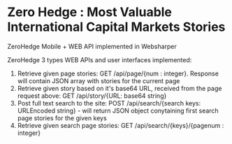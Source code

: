 # Zero Hedge : Most Valuable International Capital Markets Stories 
ZeroHedge Mobile + WEB API implemented in Websharper

ZeroHedge 3 types WEB APIs and user interfaces implemented:

1. Retrieve given page stories: GET /api/page/{num : integer}. Response will contain JSON array with stories for the current page
2. Retrieve given story based on it's base64 URL, received from the page request above: GET /api/story/{URL: base64 string}
3. Post full text search to the site: POST /api/search/{search keys: URLEncoded string} - will return JSON object conytaining first search page stories for the given keys
4. Retrieve given search page stories: GET /api/search/{keys}/{pagenum : integer}